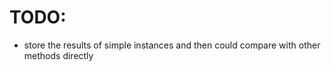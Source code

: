 

# TODO:
- store the results of simple instances and then could compare with other methods directly
